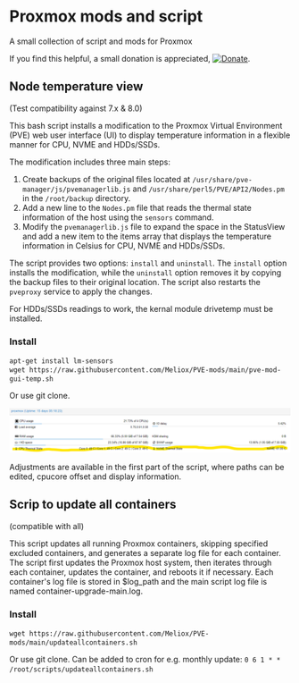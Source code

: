 # Proxmox mods and script
A small collection of script and mods for Proxmox

If you find this helpful, a small donation is appreciated, [![Donate](https://www.paypalobjects.com/en_US/i/btn/btn_donate_LG.gif)](https://www.paypal.com/cgi-bin/webscr?cmd=_s-xclick&hosted_button_id=K8XPMSEBERH3W).

## Node temperature view
(Test compatibility against 7.x & 8.0)

This bash script installs a modification to the Proxmox Virtual Environment (PVE) web user interface (UI) to display temperature information in a flexible manner for CPU, NVME and HDDs/SSDs.

The modification includes three main steps:

1. Create backups of the original files located at `/usr/share/pve-manager/js/pvemanagerlib.js` and `/usr/share/perl5/PVE/API2/Nodes.pm` in the `/root/backup` directory.
2. Add a new line to the `Nodes.pm` file that reads the thermal state information of the host using the `sensors` command.
3. Modify the `pvemanagerlib.js` file to expand the space in the StatusView and add a new item to the items array that displays the temperature information in Celsius for CPU, NVME and HDDs/SSDs.

The script provides two options: `install` and `uninstall`. The `install` option installs the modification, while the `uninstall` option removes it by copying the backup files to their original location. The script also restarts the `pveproxy` service to apply the changes.

For HDDs/SSDs readings to work, the kernal module drivetemp must be installed.

### Install
```
apt-get install lm-sensors
wget https://raw.githubusercontent.com/Meliox/PVE-mods/main/pve-mod-gui-temp.sh
```
Or use git clone.

![Promxox temp mod](https://github.com/Meliox/PVE-mods/blob/main/pve-mod-temp.png?raw=true)

Adjustments are available in the first part of the script, where paths can be edited, cpucore offset and display information.

## Scrip to update all containers
(compatible with all)

This script updates all running Proxmox containers, skipping specified excluded containers, and generates a separate log file for each container.
The script first updates the Proxmox host system, then iterates through each container, updates the container, and reboots it if necessary.
Each container's log file is stored in $log_path and the main script log file is named container-upgrade-main.log.

### Install
```
wget https://raw.githubusercontent.com/Meliox/PVE-mods/main/updateallcontainers.sh
```
Or use git clone.
Can be added to cron for e.g. monthly update: ```0 6 1 * * /root/scripts/updateallcontainers.sh```
